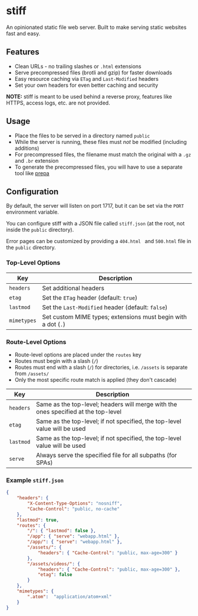 # stiff

An opinionated static file web server.
Built to make serving static websites fast and easy.


## Features

- Clean URLs - no trailing slashes or `.html` extensions
- Serve precompressed files (brotli and gzip) for faster downloads
- Easy resource caching via `ETag` and `Last-Modified` headers
- Set your own headers for even better caching and security

**NOTE:**
stiff is meant to be used behind a reverse proxy, features like HTTPS, access logs, etc. are not provided.


## Usage

- Place the files to be served in a directory named `public`
- While the server is running, these files must *not* be modified (including additions)
- For precompressed files, the filename must match the original with a `.gz` and `.br` extension
- To generate the precompressed files, you will have to use a separate tool like [prepa](https://github.com/lezgomatt/prepa)


## Configuration

By default, the server will listen on port 1717, but it can be set via the `PORT` environment variable.

You can configure stiff with a JSON file called `stiff.json` (at the root, not inside the `public` directory).

Error pages can be customized by providing a `404.html ` and `500.html` file in the `public` directory.


### Top-Level Options

| Key | Description |
| - | - |
| `headers` | Set additional headers |
| `etag` | Set the `ETag` header (default: `true`) |
| `lastmod` | Set the `Last-Modified` header (default: `false`) |
| `mimetypes` | Set custom MIME types; extensions must begin with a dot (`.`) |

### Route-Level Options

- Route-level options are placed under the `routes` key
- Routes must begin with a slash (`/`)
- Routes must end with a slash (`/`) for directories, i.e. `/assets` is separate from `/assets/`
- Only the most specific route match is applied (they don't cascade)

| Key | Description |
| - | - |
| `headers` | Same as the top-level; headers will merge with the ones specified at the top-level |
| `etag` | Same as the top-level; if not specified, the top-level value will be used |
| `lastmod` | Same as the top-level; if not specified, the top-level value will be used |
| `serve` | Always serve the specified file for all subpaths (for SPAs) |

### Example `stiff.json`

```json
{
    "headers": {
        "X-Content-Type-Options": "nosniff",
        "Cache-Control": "public, no-cache"
    },
    "lastmod": true,
    "routes": {
        "/": { "lastmod": false },
        "/app": { "serve": "webapp.html" },
        "/app/": { "serve": "webapp.html" },
        "/assets/": {
            "headers": { "Cache-Control": "public, max-age=300" }
        },
        "/assets/videos/": {
            "headers": { "Cache-Control": "public, max-age=300" },
            "etag": false
        }
    },
    "mimetypes": {
        ".atom":  "application/atom+xml"
    }
}
```
